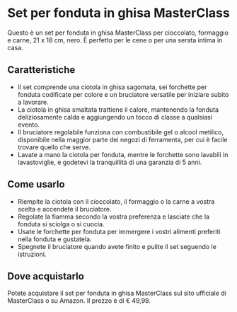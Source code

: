 # Set per fonduta in ghisa MasterClass

Questo è un set per fonduta in ghisa MasterClass per cioccolato, formaggio e carne, 21 x 18 cm, nero. È perfetto per le cene o per una serata intima in casa.

## Caratteristiche

- Il set comprende una ciotola in ghisa sagomata, sei forchette per fonduta codificate per colore e un bruciatore versatile per iniziare subito a lavorare.
- La ciotola in ghisa smaltata trattiene il calore, mantenendo la fonduta deliziosamente calda e aggiungendo un tocco di classe a qualsiasi evento.
- Il bruciatore regolabile funziona con combustibile gel o alcool metilico, disponibile nella maggior parte dei negozi di ferramenta, per cui è facile trovare quello che serve.
- Lavate a mano la ciotola per fonduta, mentre le forchette sono lavabili in lavastoviglie, e godetevi la tranquillità di una garanzia di 5 anni.

## Come usarlo

- Riempite la ciotola con il cioccolato, il formaggio o la carne a vostra scelta e accendete il bruciatore.
- Regolate la fiamma secondo la vostra preferenza e lasciate che la fonduta si sciolga o si cuocia.
- Usate le forchette per fonduta per immergere i vostri alimenti preferiti nella fonduta e gustatela.
- Spegnete il bruciatore quando avete finito e pulite il set seguendo le istruzioni.

## Dove acquistarlo

Potete acquistare il set per fonduta in ghisa MasterClass sul sito ufficiale di MasterClass o su Amazon. Il prezzo è di € 49,99.
